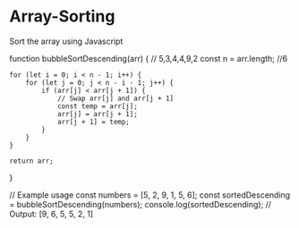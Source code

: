 # Array-Sorting
Sort the array using Javascript

function bubbleSortDescending(arr) {  // 5,3,4,4,9,2
    const n = arr.length;  //6

    for (let i = 0; i < n - 1; i++) {
        for (let j = 0; j < n - i - 1; j++) {
            if (arr[j] < arr[j + 1]) {
                // Swap arr[j] and arr[j + 1]
                const temp = arr[j];
                arr[j] = arr[j + 1];
                arr[j + 1] = temp;
            }
        }
    }

    return arr;
}

// Example usage
const numbers = [5, 2, 9, 1, 5, 6];
const sortedDescending = bubbleSortDescending(numbers);
console.log(sortedDescending); // Output: [9, 6, 5, 5, 2, 1]

